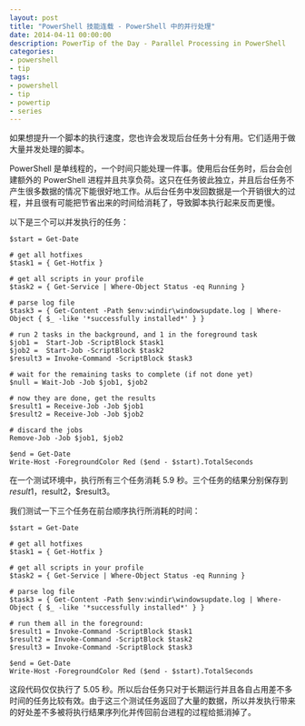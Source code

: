 ```yaml
---
layout: post
title: "PowerShell 技能连载 - PowerShell 中的并行处理"
date: 2014-04-11 00:00:00
description: PowerTip of the Day - Parallel Processing in PowerShell
categories:
- powershell
- tip
tags:
- powershell
- tip
- powertip
- series
---
```

如果想提升一个脚本的执行速度，您也许会发现后台任务十分有用。它们适用于做大量并发处理的脚本。

PowerShell 是单线程的，一个时间只能处理一件事。使用后台任务时，后台会创建额外的 PowerShell 进程并且共享负荷。这只在任务彼此独立，并且后台任务不产生很多数据的情况下能很好地工作。从后台任务中发回数据是一个开销很大的过程，并且很有可能把节省出来的时间给消耗了，导致脚本执行起来反而更慢。

以下是三个可以并发执行的任务：

    $start = Get-Date
    
    # get all hotfixes
    $task1 = { Get-Hotfix }
    
    # get all scripts in your profile
    $task2 = { Get-Service | Where-Object Status -eq Running }
    
    # parse log file
    $task3 = { Get-Content -Path $env:windir\windowsupdate.log | Where-Object { $_ -like '*successfully installed*' } }
    
    # run 2 tasks in the background, and 1 in the foreground task
    $job1 =  Start-Job -ScriptBlock $task1 
    $job2 =  Start-Job -ScriptBlock $task2 
    $result3 = Invoke-Command -ScriptBlock $task3
    
    # wait for the remaining tasks to complete (if not done yet)
    $null = Wait-Job -Job $job1, $job2
    
    # now they are done, get the results
    $result1 = Receive-Job -Job $job1
    $result2 = Receive-Job -Job $job2
    
    # discard the jobs
    Remove-Job -Job $job1, $job2
    
    $end = Get-Date
    Write-Host -ForegroundColor Red ($end - $start).TotalSeconds

在一个测试环境中，执行所有三个任务消耗 5.9 秒。三个任务的结果分别保存到 $result1，$result2，$result3。

我们测试一下三个任务在前台顺序执行所消耗的时间：

    $start = Get-Date
    
    # get all hotfixes
    $task1 = { Get-Hotfix }
    
    # get all scripts in your profile
    $task2 = { Get-Service | Where-Object Status -eq Running }
    
    # parse log file
    $task3 = { Get-Content -Path $env:windir\windowsupdate.log | Where-Object { $_ -like '*successfully installed*' } }
    
    # run them all in the foreground:
    $result1 = Invoke-Command -ScriptBlock $task1 
    $result2 = Invoke-Command -ScriptBlock $task2 
    $result3 = Invoke-Command -ScriptBlock $task3
    
    $end = Get-Date
    Write-Host -ForegroundColor Red ($end - $start).TotalSeconds

这段代码仅仅执行了 5.05 秒。所以后台任务只对于长期运行并且各自占用差不多时间的任务比较有效。由于这三个测试任务返回了大量的数据，所以并发执行带来的好处差不多被将执行结果序列化并传回前台进程的过程给抵消掉了。

<!--本文国际来源：[Parallel Processing in PowerShell](http://community.idera.com/powershell/powertips/b/tips/posts/parallel-processing-in-powershell)-->
